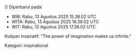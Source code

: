 ⏰ Diperbarui pada:
- WIB: Rabu, 13 Agustus 2025 15.38.02 UTC
- WITA: Rabu, 13 Agustus 2025 16.38.02 UTC
- WIT: Rabu, 13 Agustus 2025 17.38.02 UTC

Kutipan Inspiratif:
"The power of imagination makes us infinite."


Kategori: inspirational

